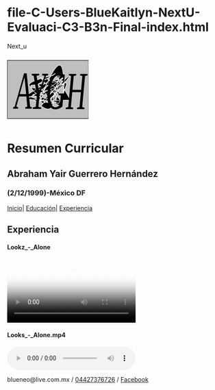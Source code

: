 # file-C-Users-BlueKaitlyn-NextU-Evaluaci-C3-B3n-Final-index.html
Next_u
<!DOCTYPE html>
<html>
  <head>
    <meta charset="utf-8">
    <meta name="viewport" content="width=device-width,user-scalable=no">
    <title>Resumen Curricular</title>
    <svg width="190" height="160" xmlns="http://www.w3.org/2000/svg" xmlns:svg="http://www.w3.org/2000/svg" viewbox="-50 0 700 500">
     <!-- Created with SVG-edit - http://svg-edit.googlecode.com/ -->
     <g>
      <title>Layer 1</title>
      <rect id="svg_4" height="500" width="700" y="-5" x="-49" stroke-linecap="null" stroke-linejoin="null" stroke-dasharray="null" stroke-width="4" stroke="#000000" fill="#bfbfbf"/>
      <path id="svg_1" d="m360,246c-175,120 -207,-36 -207,-36c0,0 291,-42 292,-42c1,0 -24,183 -25,183c-1,0 -185,-207 -185,-207c0,0 177,39 177,39c0,0 -97,180 -99,180c-2,0 -198,-67 -198,-67c0,0 277,-175 277,-175c0,0 -16,253 -30,252c-14,-1 -146,-174 -146,-174c0,0 147,-91 147,-91c0,0 132,227 131,228c-1,1 -313,8 -313,8c0,0 268,-220 264,-216c-4,4 -202,258 -202,258c0,0 95,82 102,-38c7,-120 68,-238 68,-238c0,0 -432,82 -212,128c220,46 241,70 235,20c-6,-50 21,-374 -108,-135c-129,239 -126,267 -24,173c102,-94 252,-252 149,-120c-103,132 -253,275 -199,115c54,-160 208,-160 151,-70c-57,90 -101,210 -49,109c52,-101 -29,-164 -92,-95c-63,69 -234,95 -40,100c194,5 190,117 198,3c8,-114 104,-198 -38,-120c-142,78 -313,63 -146,93c167,30 139,91 168,29c29,-62 -46,-94 -46,-94z" stroke-width="4" stroke="#ffffff" fill="#000000"/>
      <text font-style="italic" stroke="#000000" transform="matrix(10.065260012967725,0,0,19.30268121064515,1076.738654625409,-7284.492368813394) " xml:space="preserve" text-anchor="middle" font-family="serif" font-size="24" id="svg_6" y="398.79277" x="-74.98703" stroke-linecap="null" stroke-linejoin="null" stroke-dasharray="null" stroke-width="0" fill="#000000">AYGH</text>
     </g>
    </svg>
    <h1>Resumen Curricular</h1>
      <h2>Abraham Yair Guerrero Hernández</h2>
        <h3>(2/12/1999)-México DF</h3>
    <a href="index.html">Inicio</a>|
    <a href="educacion.html">Educación</a>|
    <a href="experiencia.html">Experiencia</a>
  </head>
  <body>
    <h2>Experiencia</h2>
    <h4>Lookz_-_Alone</h4>
    <video controls autoplay poster="imagen-alone/Alone.jpg" title="Lookz_-_Alone">
      <source src="video-alone/Lookz_-_Alone(youtube.com).mp4" type="video/mp4">
    </video>
    <h4>Looks_-_Alone.mp4</h4>
    <audio src="audio-alone/Lookz_-_Alone_G4dH73URdiw.mp3" controls title="Lookz_-_Alone.mp4">
    </audio>
  </body>
  <footer>
    <p>blueneo@live.com.mx / <a href="tel=+0144227376726">04427376726</a> / <a href="https://www.facebook.com/profile.php?id=100018045424068">Facebook</a></p>
  </footer>
</html>
